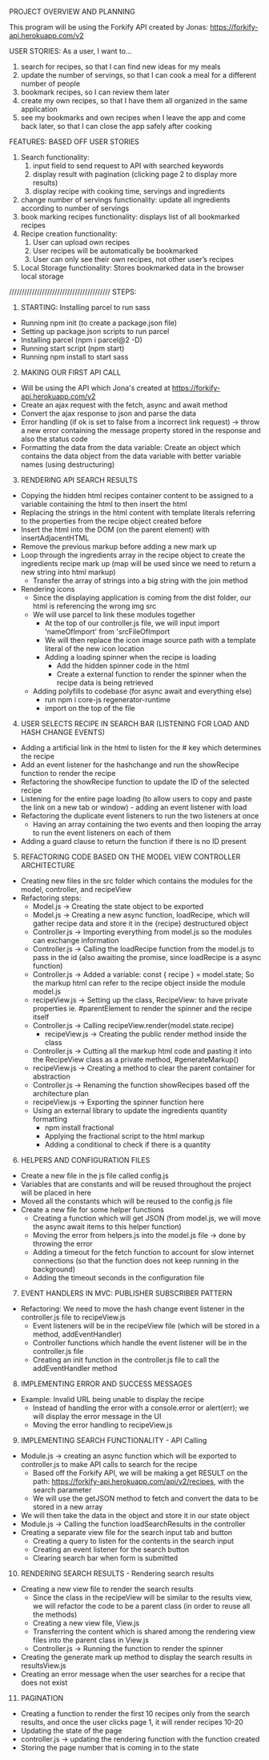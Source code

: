 PROJECT OVERVIEW AND PLANNING

This program will be using the Forkify API created by Jonas: https://forkify-api.herokuapp.com/v2

USER STORIES: As a user, I want to...

1. search for recipes, so that I can find new ideas for my meals
2. update the number of servings, so that I can cook a meal for a different number of people
3. bookmark recipes, so I can review them later
4. create my own recipes, so that I have them all organized in the same application
5. see my bookmarks and own recipes when I leave the app and come back later, so that I can close the app safely after cooking

FEATURES: BASED OFF USER STORIES

1. Search functionality:
   1. input field to send request to API with searched keywords
   2. display result with pagination (clicking page 2 to display more results)
   3. display recipe with cooking time, servings and ingredients
2. change number of servings functionality: update all ingredients according to number of servings
3. book marking recipes functionality: displays list of all bookmarked recipes
4. Recipe creation functionality:
   1. User can upload own recipes
   2. User recipes will be automatically be bookmarked
   3. User can only see their own recipes, not other user’s recipes
5. Local Storage functionality: Stores bookmarked data in the browser local storage

////////////////////////////////////////
STEPS:

1. STARTING: Installing parcel to run sass

- Running npm init (to create a package.json file)
- Setting up package.json scripts to run parcel
- Installing parcel (npm i parcel@2 -D)
- Running start script (npm start)
- Running npm install to start sass

2. MAKING OUR FIRST API CALL

- Will be using the API which Jona's created at https://forkify-api.herokuapp.com/v2
- Create an ajax request with the fetch, async and await method
- Convert the ajax response to json and parse the data
- Error handling (if ok is set to false from a incorrect link request) -> throw a new error containing the message property stored in the response and also the status code
- Formatting the data from the data variable: Create an object which contains the data object from the data variable with better variable names (using destructuring)

3. RENDERING API SEARCH RESULTS

- Copying the hidden html recipes container content to be assigned to a variable containing the html to then insert the html
- Replacing the strings in the html content with template literals referring to the properties from the recipe object created before
- Insert the html into the DOM (on the parent element) with insertAdjacentHTML
- Remove the previous markup before adding a new mark up
- Loop through the ingredients array in the recipe object to create the ingredients recipe mark up (map will be used since we need to return a new string into html markup)
  - Transfer the array of strings into a big string with the join method
- Rendering icons
  - Since the displaying application is coming from the dist folder, our html is referencing the wrong img src
  - We will use parcel to link these modules together
    - At the top of our controller.js file, we will input import 'nameOfImport' from 'srcFileOfImport
    - We will then replace the icon image source path with a template literal of the new icon location
    - Adding a loading spinner when the recipe is loading
      - Add the hidden spinner code in the html
      - Create a external function to render the spinner when the recipe data is being retrieved
  - Adding polyfills to codebase (for async await and everything else)
    - run npm i core-js regenerator-runtime
    - import on the top of the file

4. USER SELECTS RECIPE IN SEARCH BAR
   (LISTENING FOR LOAD AND HASH CHANGE EVENTS)

- Adding a artificial link in the html to listen for the # key which determines the recipe
- Add an event listener for the hashchange and run the showRecipe function to render the recipe
- Refactoring the showRecipe function to update the ID of the selected recipe
- Listening for the entire page loading (to allow users to copy and paste the link on a new tab or window) - adding an event listener with load
- Refactoring the duplicate event listeners to run the two listeners at once
  - Having an array containing the two events and then looping the array to run the event listeners on each of them
- Adding a guard clause to return the function if there is no ID present

5. REFACTORING CODE BASED ON THE MODEL VIEW CONTROLLER ARCHITECTURE

- Creating new files in the src folder which contains the modules for the model, controller, and recipeView
- Refactoring steps:
  - Model.js -> Creating the state object to be exported
  - Model.js -> Creating a new async function, loadRecipe, which will gather recipe data and store it in the {recipe} destructured object
  - Controller.js -> Importing everything from model.js so the modules can exchange information
  - Controller.js -> Calling the loadRecipe function from the model.js to pass in the id (also awaiting the promise, since loadRecipe is a async function)
  - Controller.js -> Added a variable: const { recipe } = model.state; So the markup html can refer to the recipe object inside the module model.js
  - recipeView.js -> Setting up the class, RecipeView: to have private properties ie. #parentElement to render the spinner and the recipe itself
  - Controller.js -> Calling recipeView.render(model.state.recipe)
    - recipeView.js -> Creating the public render method inside the class
  - Controller.js -> Cutting all the markup html code and pasting it into the RecipeView class as a private method, #generateMarkup()
  - recipeView.js -> Creating a method to clear the parent container for abstraction
  - Controller.js -> Renaming the function showRecipes based off the architecture plan
  - recipeView.js -> Exporting the spinner function here
  - Using an external library to update the ingredients quantity formatting
    - npm install fractional
    - Applying the fractional script to the html markup
    - Adding a conditional to check if there is a quantity

6. HELPERS AND CONFIGURATION FILES

- Create a new file in the js file called config.js
- Variables that are constants and will be reused throughout the project will be placed in here
- Moved all the constants which will be reused to the config.js file
- Create a new file for some helper functions
  - Creating a function which will get JSON (from model.js, we will move the async await items to this helper function)
  - Moving the error from helpers.js into the model.js file -> done by throwing the error
  - Adding a timeout for the fetch function to account for slow internet connections (so that the function does not keep running in the background)
  - Adding the timeout seconds in the configuration file

7. EVENT HANDLERS IN MVC: PUBLISHER SUBSCRIBER PATTERN

- Refactoring: We need to move the hash change event listener in the controller.js file to recipeView.js
  - Event listeners will be in the recipeView file (which will be stored in a method, addEventHandler)
  - Controller functions which handle the event listener will be in the controller.js file
  - Creating an init function in the controller.js file to call the addEventHandler method

8. IMPLEMENTING ERROR AND SUCCESS MESSAGES

- Example: Invalid URL being unable to display the recipe
  - Instead of handling the error with a console.error or alert(err); we will display the error message in the UI
  - Moving the error handling to recipeView.js

9. IMPLEMENTING SEARCH FUNCTIONALITY - API Calling

- Module.js -> creating an async function which will be exported to controller.js to make API calls to search for the recipe
  - Based off the Forkify API, we will be making a get RESULT on the path: https://forkify-api.herokuapp.com/api/v2/recipes, with the search parameter
  - We will use the getJSON method to fetch and convert the data to be stored in a new array
- We will then take the data in the object and store it in our state object
- Module.js -> Calling the function loadSearchResults in the controller
- Creating a separate view file for the search input tab and button
  - Creating a query to listen for the contents in the search input
  - Creating an event listener for the search button
  - Clearing search bar when form is submitted

10. RENDERING SEARCH RESULTS - Rendering search results

- Creating a new view file to render the search results
  - Since the class in the recipeView will be similar to the results view, we will refactor the code to be a parent class (in order to reuse all the methods)
  - Creating a new view file, View.js
  - Transferring the content which is shared among the rendering view files into the parent class in View.js
  - Controller.js -> Running the function to render the spinner
- Creating the generate mark up method to display the search results in resultsView.js
- Creating an error message when the user searches for a recipe that does not exist

11. PAGINATION

- Creating a function to render the first 10 recipes only from the search results, and once the user clicks page 1, it will render recipes 10-20
- Updating the state of the page
- controller.js -> updating the rendering function with the function created
- Storing the page number that is coming in to the state
